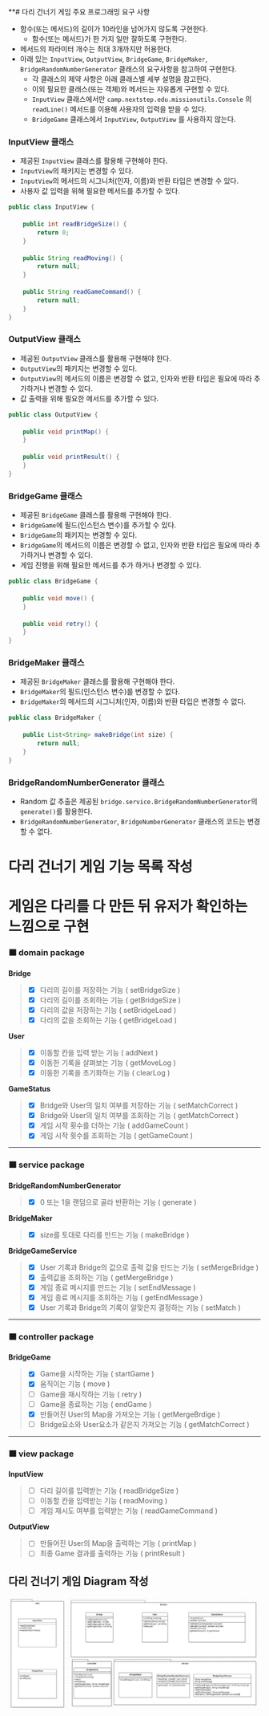 **# 다리 건너기 게임 주요 프로그래밍 요구 사항
- 함수(또는 메서드)의 길이가 10라인을 넘어가지 않도록 구현한다.
  - 함수(또는 메서드)가 한 가지 일만 잘하도록 구현한다.
- 메서드의 파라미터 개수는 최대 3개까지만 허용한다.
- 아래 있는 `InputView`, `OutputView`, `BridgeGame`, `BridgeMaker`, `BridgeRandomNumberGenerator` 클래스의 요구사항을 참고하여 구현한다.
  - 각 클래스의 제약 사항은 아래 클래스별 세부 설명을 참고한다.
  - 이외 필요한 클래스(또는 객체)와 메서드는 자유롭게 구현할 수 있다.
  - `InputView` 클래스에서만 `camp.nextstep.edu.missionutils.Console` 의 `readLine()` 메서드를 이용해 사용자의 입력을 받을 수 있다.
  - `BridgeGame` 클래스에서 `InputView`, `OutputView` 를 사용하지 않는다.

### InputView 클래스
- 제공된 `InputView` 클래스를 활용해 구현해야 한다.
- `InputView`의 패키지는 변경할 수 있다.
- `InputView`의 메서드의 시그니처(인자, 이름)와 반환 타입은 변경할 수 있다.
- 사용자 값 입력을 위해 필요한 메서드를 추가할 수 있다.
```java
public class InputView {

    public int readBridgeSize() {
        return 0;
    }

    public String readMoving() {
        return null;
    }

    public String readGameCommand() {
        return null;
    }
}
```
### OutputView 클래스
- 제공된 `OutputView` 클래스를 활용해 구현해야 한다.
- `OutputView`의 패키지는 변경할 수 있다.
- `OutputView`의 메서드의 이름은 변경할 수 없고, 인자와 반환 타입은 필요에 따라 추가하거나 변경할 수 있다.
- 값 출력을 위해 필요한 메서드를 추가할 수 있다.
```java
public class OutputView {

    public void printMap() {
    }

    public void printResult() {
    }
}
```

### BridgeGame 클래스
- 제공된 `BridgeGame` 클래스를 활용해 구현해야 한다.
- `BridgeGame`에 필드(인스턴스 변수)를 추가할 수 있다.
- `BridgeGame`의 패키지는 변경할 수 있다.
- `BridgeGame`의 메서드의 이름은 변경할 수 없고, 인자와 반환 타입은 필요에 따라 추가하거나 변경할 수 있다.
- 게임 진행을 위해 필요한 메서드를 추가 하거나 변경할 수 있다.

```java
public class BridgeGame {

    public void move() {
    }

    public void retry() {
    }
}
```

### BridgeMaker 클래스
- 제공된 `BridgeMaker` 클래스를 활용해 구현해야 한다.
- `BridgeMaker`의 필드(인스턴스 변수)를 변경할 수 없다.
- `BridgeMaker`의 메서드의 시그니처(인자, 이름)와 반환 타입은 변경할 수 없다.
```java
public class BridgeMaker {

    public List<String> makeBridge(int size) {
        return null;
    }
}
```

### BridgeRandomNumberGenerator 클래스

- Random 값 추출은 제공된 `bridge.service.BridgeRandomNumberGenerator`의 `generate()`를 활용한다.
- `BridgeRandomNumberGenerator`, `BridgeNumberGenerator` 클래스의 코드는 변경할 수 없다.



# 다리 건너기 게임 기능 목록 작성
# 게임은 다리를 다 만든 뒤 유저가 확인하는 느낌으로 구현
### 🟧 domain package
**Bridge**
>- [x] 다리의 길이를 저장하는 기능 ( setBridgeSize )
>- [x] 다리의 길이를 조회하는 기능 ( getBridgeSize )
>- [x] 다리의 값을 저장하는 기능 ( setBridgeLoad )
>- [x] 다리의 값을 조회하는 기능 ( getBridgeLoad )

**User**
>- [x] 이동할 칸을 입력 받는 기능 ( addNext )
>- [x] 이동한 기록을 살펴보는 기능 ( getMoveLog )
>- [x] 이동한 기록을 초기화하는 기능 ( clearLog )

**GameStatus**
>- [x] Bridge와 User의 일치 여부를 저장하는 기능 ( setMatchCorrect )
>- [x] Bridge와 User의 일치 여부를 조회하는 기능 ( getMatchCorrect )
>- [x] 게임 시작 횟수를 더하는 기능 ( addGameCount )
>- [x] 게임 시작 횟수를 조회하는 기능 ( getGameCount )


*****
### 🟧 service package
**BridgeRandomNumberGenerator**
>- [x] 0 또는 1을 랜덤으로 골라 반환하는 기능 ( generate )

**BridgeMaker**
>- [x] size를 토대로 다리를 만드는 기능 ( makeBridge )

**BridgeGameService**
>- [x] User 기록과 Bridge의 값으로 출력 값을 만드는 기능  ( setMergeBridge )
>- [x] 출력값을 조회하는 기능 ( getMergeBridge )
>- [x] 게임 종료 메시지를 만드는 기능 ( setEndMessage )
>- [x] 게임 종료 메시지를 조회하는 기능 ( getEndMessage )
>- [x] User 기록과 Bridge의 기록이 알맞은지 결정하는 기능 ( setMatch )

*****
### 🟧 controller package
**BridgeGame**
>- [x] Game을 시작하는 기능 ( startGame )
>- [x] 움직이는 기능 ( move )
>- [ ] Game을 재시작하는 기능 ( retry )
>- [ ] Game을 종료하는 기능 ( endGame )
>- [x] 만들어진 User의 Map을 가져오는 기능 ( getMergeBrdige )
>- [ ] Bridge요소와 User요소가 같은지 가져오는 기능 ( getMatchCorrect )

*****
### 🟧 view package
**InputView**
>- [ ] 다리 길이를 입력받는 기능 ( readBridgeSize )
>- [ ] 이동할 칸을 입력받는 기능 ( readMoving )
>- [ ] 게임 재시도 여부를 입력받는 기능 ( readGameCommand )

**OutputView**
>- [ ] 만들어진 User의 Map을 출력하는 기능 ( printMap )
>- [ ] 최종 Game 결과를 출력하는 기능 ( printResult )



## 다리 건너기 게임 Diagram 작성
 <img src="./bridgeDiagram.PNG"/></a> </a>